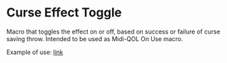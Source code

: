 # Curse Effect Toggle
Macro that toggles the effect on or off, based on success or failure 
of curse saving throw. Intended to be used as Midi-QOL On Use macro.

Example of use: [link](../Berserker%20Curse%20(homebrew))